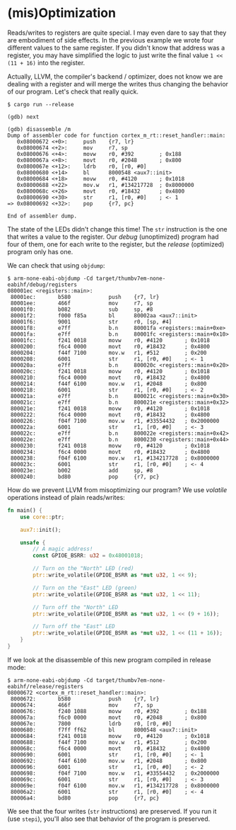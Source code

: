 # (mis)Optimization

Reads/writes to registers are quite special. I may even dare to say that they are embodiment of side
effects. In the previous example we wrote four different values to the same register. If you didn't
know that address was a register, you may have simplified the logic to just write the final value `1
<< (11 + 16)` into the register.

Actually, LLVM, the compiler's backend / optimizer, does not know we are dealing with a register and
will merge the writes thus changing the behavior of our program. Let's check that really quick.

``` console
$ cargo run --release

(gdb) next

(gdb) disassemble /m
Dump of assembler code for function cortex_m_rt::reset_handler::main:
   0x08000672 <+0>:     push    {r7, lr}
   0x08000674 <+2>:     mov     r7, sp
   0x08000676 <+4>:     movw    r0, #392        ; 0x188
   0x0800067a <+8>:     movt    r0, #2048       ; 0x800
   0x0800067e <+12>:    ldrb    r0, [r0, #0]
   0x08000680 <+14>     bl      8000548 <aux7::init>
   0x08000684 <+18>     movw    r0, #4120       ; 0x1018
   0x08000688 <+22>     mov.w   r1, #134217728  ; 0x8000000
   0x0800068c <+26>     movt    r0, #18432      ; 0x4800
   0x08000690 <+30>     str     r1, [r0, #0]    ; <- 1
=> 0x08000692 <+32>:    pop     {r7, pc}

End of assembler dump.
```

The state of the LEDs didn't change this time! The `str` instruction is the one that writes a value
to the register. Our *debug* (unoptimized) program had four of them, one for each write to the
register, but the *release* (optimized) program only has one.

We can check that using `objdump`:

``` console
$ arm-none-eabi-objdump -Cd target/thumbv7em-none-eabihf/debug/registers
080001ec <registers::main>:
 80001ec:       b580            push    {r7, lr}
 80001ee:       466f            mov     r7, sp
 80001f0:       b082            sub     sp, #8
 80001f2:       f000 f85a       bl      80002aa <aux7::init>
 80001f6:       9001            str     r0, [sp, #4]
 80001f8:       e7ff            b.n     80001fa <registers::main+0xe>
 80001fa:       e7ff            b.n     80001fc <registers::main+0x10>
 80001fc:       f241 0018       movw    r0, #4120       ; 0x1018
 8000200:       f6c4 0000       movt    r0, #18432      ; 0x4800
 8000204:       f44f 7100       mov.w   r1, #512        ; 0x200
 8000208:       6001            str     r1, [r0, #0]    ; <- 1
 800020a:       e7ff            b.n     800020c <registers::main+0x20>
 800020c:       f241 0018       movw    r0, #4120       ; 0x1018
 8000210:       f6c4 0000       movt    r0, #18432      ; 0x4800
 8000214:       f44f 6100       mov.w   r1, #2048       ; 0x800
 8000218:       6001            str     r1, [r0, #0]    ; <- 2
 800021a:       e7ff            b.n     800021c <registers::main+0x30>
 800021c:       e7ff            b.n     800021e <registers::main+0x32>
 800021e:       f241 0018       movw    r0, #4120       ; 0x1018
 8000222:       f6c4 0000       movt    r0, #18432      ; 0x4800
 8000226:       f04f 7100       mov.w   r1, #33554432   ; 0x2000000
 800022a:       6001            str     r1, [r0, #0]    ; <- 3
 800022c:       e7ff            b.n     800022e <registers::main+0x42>
 800022e:       e7ff            b.n     8000230 <registers::main+0x44>
 8000230:       f241 0018       movw    r0, #4120       ; 0x1018
 8000234:       f6c4 0000       movt    r0, #18432      ; 0x4800
 8000238:       f04f 6100       mov.w   r1, #134217728  ; 0x8000000
 800023c:       6001            str     r1, [r0, #0]    ; <- 4
 800023e:       b002            add     sp, #8
 8000240:       bd80            pop     {r7, pc}
```

How do we prevent LLVM from misoptimizing our program? We use *volatile* operations instead of plain
reads/writes:

``` rust
fn main() {
    use core::ptr;

    aux7::init();

    unsafe {
        // A magic address!
        const GPIOE_BSRR: u32 = 0x48001018;

        // Turn on the "North" LED (red)
        ptr::write_volatile(GPIOE_BSRR as *mut u32, 1 << 9);

        // Turn on the "East" LED (green)
        ptr::write_volatile(GPIOE_BSRR as *mut u32, 1 << 11);

        // Turn off the "North" LED
        ptr::write_volatile(GPIOE_BSRR as *mut u32, 1 << (9 + 16));

        // Turn off the "East" LED
        ptr::write_volatile(GPIOE_BSRR as *mut u32, 1 << (11 + 16));
    }
}
```

If we look at the disassemble of this new program compiled in release mode:

``` console
$ arm-none-eabi-objdump -Cd target/thumbv7em-none-eabihf/release/registers
08000672 <cortex_m_rt::reset_handler::main>:
 8000672:       b580            push    {r7, lr}
 8000674:       466f            mov     r7, sp
 8000676:       f240 1088       movw    r0, #392        ; 0x188
 800067a:       f6c0 0000       movt    r0, #2048       ; 0x800
 800067e:       7800            ldrb    r0, [r0, #0]
 8000680:       f7ff ff62       bl      8000548 <aux7::init>
 8000684:       f241 0018       movw    r0, #4120       ; 0x1018
 8000688:       f44f 7100       mov.w   r1, #512        ; 0x200
 800068c:       f6c4 0000       movt    r0, #18432      ; 0x4800
 8000690:       6001            str     r1, [r0, #0]    ; <- 1
 8000692:       f44f 6100       mov.w   r1, #2048       ; 0x800
 8000696:       6001            str     r1, [r0, #0]    ; <- 2
 8000698:       f04f 7100       mov.w   r1, #33554432   ; 0x2000000
 800069c:       6001            str     r1, [r0, #0]    ; <- 3
 800069e:       f04f 6100       mov.w   r1, #134217728  ; 0x8000000
 80006a2:       6001            str     r1, [r0, #0]    ; <- 4
 80006a4:       bd80            pop     {r7, pc}
```

We see that the four writes (`str` instructions) are preserved. If you run it (use `stepi`), you'll
also see that behavior of the program is preserved.
